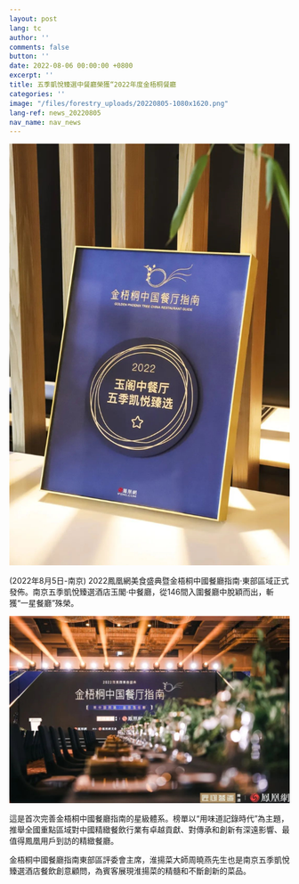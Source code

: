 ```yaml
---
layout: post
lang: tc
author: ''
comments: false
button: ''
date: 2022-08-06 00:00:00 +0800
excerpt: ''
title: 五季凱悅臻選中餐廳榮獲“2022年度金梧桐餐廳
categories: ''
image: "/files/forestry_uploads/20220805-1080x1620.png"
lang-ref: news_20220805
nav_name: nav_news
---
```

![](/files/forestry_uploads/20220805-1080x1620.png)

(2022年8月5日-南京) 2022鳳凰網美食盛典暨金梧桐中國餐廳指南·東部區域正式發佈。南京五季凱悅臻選酒店玉閣·中餐廳，從146間入圍餐廳中脫穎而出，斬獲“一星餐廳”殊榮。

![](/files/forestry_uploads/20220805-1080x1720.png)

這是首次完善金梧桐中國餐廳指南的星級體系。榜單以“用味道記錄時代”為主題，推舉全國重點區域對中國精緻餐飲行業有卓越貢獻、對傳承和創新有深遠影響、最值得鳳凰用戶到訪的精緻餐廳。

金梧桐中國餐廳指南東部區評委會主席，淮揚菜大師周曉燕先生也是南京五季凱悅臻選酒店餐飲創意顧問，為賓客展現淮揚菜的精髓和不斷創新的菜品。



